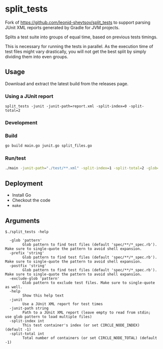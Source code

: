 # split_tests

Fork of https://github.com/leonid-shevtsov/split_tests to support parsing JUnit XML reports generated by Gradle for JVM projects.

Splits a test suite into groups of equal time, based on previous tests timings.

This is necessary for running the tests in parallel. As the execution time of test files might vary drastically, you will not get the best split by simply dividing them into even groups.

## Usage

Download and extract the latest build from the releases page.

### Using a JUnit report

```
split_tests -junit -junit-path=report.xml -split-index=0 -split-total=2
```

### Development
### Build
```bash
go build main.go junit.go split_files.go
```

### Run/test
```bash
./main -junit-path="./test/**.xml" -split-index=1 -split-total=2 -glob="src/**/*.kt" -prefix="src/" -postfix=".kt"
```


## Deployment

- Install Go
- Checkout the code
- `make`

## Arguments

```plain
$./split_tests -help

  -glob 'pattern'
        Glob pattern to find test files (default 'spec/**/*_spec.rb'). Make sure to single-quote the pattern to avoid shell expansion.
  -prefix 'string'
        Glob pattern to find test files (default 'spec/**/*_spec.rb'). Make sure to single-quote the pattern to avoid shell expansion.
  -postfix 'string'
        Glob pattern to find test files (default 'spec/**/*_spec.rb'). Make sure to single-quote the pattern to avoid shell expansion.
  -exclude-glob 'pattern'
        Glob pattern to exclude test files. Make sure to single-quote as well.
  -help
        Show this help text
  -junit
        Use a JUnit XML report for test times
  -junit-path string
        Path to a JUnit XML report (leave empty to read from stdin; use glob pattern to load multiple files)
  -split-index int
        This test container's index (or set CIRCLE_NODE_INDEX) (default -1)
  -split-total int
        Total number of containers (or set CIRCLE_NODE_TOTAL) (default -1)
```

